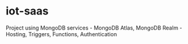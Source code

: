 # iot-saas
Project using MongoDB services - MongoDB Atlas, MongoDB Realm - Hosting, Triggers, Functions, Authentication
